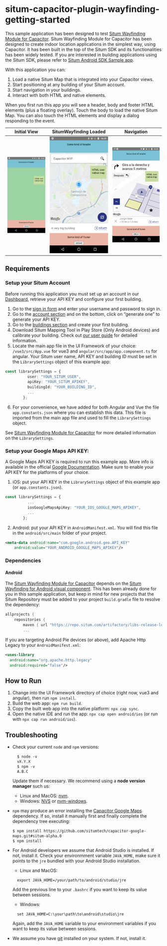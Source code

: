 # situm-capacitor-plugin-wayfinding-getting-started

This sample application has been designed to test [Situm Wayfinding Module for Capacitor](https://github.com/situmtech/situm-capacitor-plugin-wayfinding). Situm Wayfinding Module for Capacitor has been designed to create indoor location applications in the simplest way, using Capacitor. It has been built in the top of the Situm SDK and its functionalities has been widely tested. If you are interested in building applications using the Situm SDK, please refer to [Situm Android SDK Sample app](https://github.com/situmtech/situm-android-getting-started).

With this application you can:

1. Load a native Situm Map that is integrated into your Capacitor views.
2. Start positioning at any building of your Situm account.
3. Start navigation in your buildings.
4. Interact with both HTML and native elements.

When you first run this app you will see a header, body and footer HTML elements (plus a floating overlay).
Touch the body to load the native Situm Map.
You can also touch the HTML elements and display a dialog responding to the event.

Initial View               | SitumWayfinding Loaded     | Navigation
:-------------------------:|:-------------------------: |:-------------------------:
![Initial View](images/wyf-pre-load.png?raw=true "Initial view")  |  ![SitumWayfinding Loaded](images/wyf-loaded.png?raw=true "SitumWayfindingLoaded") | ![Navigation](images/wyf-navigation.png?raw=true "Navigation")

## Requirements

### Setup your Situm Account

Before running this application you must set up an account in our [Dashboard](https://dashboard.situm.com), retrieve your API KEY and configure your first building.

1. Go to the [sign in form](http://dashboard.situm.com/accounts/register) and enter your username and password to sign in.
2. Go to the [account section](https://dashboard.situm.com/accounts/profile) and on the bottom, click on “generate one” to generate your API KEY.
3. Go to the [buildings section](http://dashboard.situm.com/buildings) and create your first building.
4. Download Situm Mapping Tool in Play Store (Only Android devices) and calibrate your building. Check out [our user guide](https://situm.com/docs/03-calibration/) for detailed information.
5. Locate the main app file in the UI Framework of your choice: `/vue3/src/App.vue` for vue3 and `angular/src/app/app.component.ts` for angular. Your Situm user name, API KEY and building ID must be set in the `LibrarySettings` object of this example app:
```typescript
const librarySettings = {
          user: "YOUR_SITUM_USER",
          apiKey: "YOUR_SITUM_APIKEY",
          buildingId: "YOUR_BUILDING_ID",
          ...
        };
```
6. For your convenience, we have added for both Angular and Vue the file `app.constants.json` where you can establish this data. This file is imported from the main app file and used to fill the `LibrarySettings` object.

See [Situm Wayfinding Module for Capacitor](https://github.com/situmtech/situm-capacitor-plugin-wayfinding) for more detailed information on the `LibrarySettings`.

### Setup your Google Maps API KEY:

A Google Maps API KEY is required to run this example app.
More info is available in the official [Google Documentation](https://developers.google.com/maps/documentation/android-sdk/get-api-key).
Make sure to enable your API KEY for the platforms of your choice.

1. iOS: put your API KEY in the `LibrarySettings` object of this example app (or `app.constants.json`).
```typescript
const librarySettings = {
          ...
          iosGoogleMapsApiKey: "YOUR_IOS_GOOGLE_MAPS_APIKEY",
          ...
        };
```
2. Android: put your API KEY in `AndroidManifest.xml`. You will find this file in the `android/src/main` folder of your project.
```xml
<meta-data android:name="com.google.android.geo.API_KEY"
    android:value="YOUR_ANDROID_GOOGLE_MAPS_APIKEY"/>
```

### Dependencies

#### Android

The [Situm Wayfinding Module for Capacitor](https://github.com/situmtech/situm-capacitor-plugin-wayfinding) depends on the [Situm Wayfinding for Android visual component](https://situm.com/docs/01-android-quickstart-guide/). This has been already done for you in this sample application, but keep in mind for new projects that the Situm Repository must be added to your project `build.gradle` file to resolve the dependency:
```groovy
allprojects {
    repositories {
        maven { url "https://repo.situm.com/artifactory/libs-release-local" }
        ...
```

If you are targeting Android Pie devices (or above), add Apache Http Legacy to your `AndroidManifest.xml`:
```xml
<uses-library
  android:name="org.apache.http.legacy"
  android:required="false"/>
```

## How to Run

1. Change into the UI Framework directory of choice (right now, vue3 and angular), then run `npm install`.
2. Build the web app: `npm run build`.
3. Copy the built web app into the native platform: `npx cap sync`.
4. Open the native IDE and run the app: `npx cap open android/ios` (or run with `npx cap run android/ios`).

## Troubleshooting

* Check your current `node` and `npm` versions:
  ```
    $ node -v
    vX.Y.X
    $ npm -v
    A.B.C
  ```
  Update them if necessary. We recommend using a __node version manager__ such us:

  * Linux and MacOS: [nvm](https://github.com/nvm-sh/nvm).
  * Windows: [NVS](https://github.com/jasongin/nvs) or [nvm-windows](https://github.com/coreybutler/nvm-windows).

* `npm` may produce an error installing the [Capacitor Google Maps](https://github.com/situmtech/capacitor-google-maps.git#situm-alpha.0) dependency. If so, install it manually first and finally complete the dependency tree executing:
  ```
  $ npm install https://github.com/situmtech/capacitor-google-maps.git#situm-alpha.0
  $ npm install
  ```

* For Android developers we assume that Android Studio is installed. If not, install it.
  Check your environmment variable `JAVA_HOME`, make sure it points to the `jre` bundled with your Android Studio installation.

  * Linux and MacOS:
  ```
    export JAVA_HOME=/your/path/to/android/studio/jre
  ```
  Add the previous line to your `.bashrc` if you want to keep its value between sessions.
  * Windows:
  ```
    set JAVA_HOME=C:\your\path\to\android\studio\jre
  ```
  Again, add the `JAVA_HOME` variable to your environment variables if you want to keep its value between sessions.


* We assume you have [git](https://git-scm.com/) installed on your system. If not, install it.
